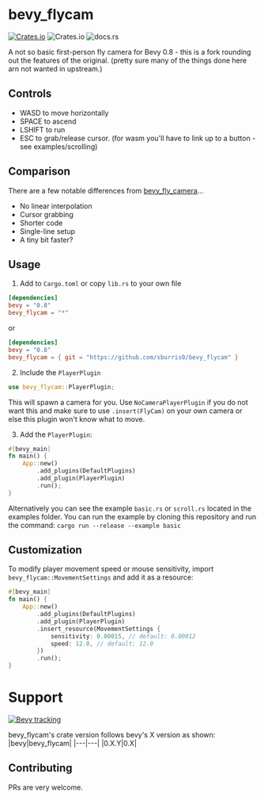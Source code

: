 # bevy_flycam
[![Crates.io](https://img.shields.io/crates/v/bevy_flycam)](https://crates.io/crates/bevy_flycam)
![Crates.io](https://img.shields.io/crates/l/bevy_flycam)
![docs.rs](https://img.shields.io/docsrs/bevy_flycam)


A not so basic first-person fly camera for Bevy 0.8 - this is a fork rounding out the features of the original.
(pretty sure many of the things done here arn not wanted in upstream.)

## Controls
* WASD to move horizontally
* SPACE to ascend
* LSHIFT to run
* ESC to grab/release cursor. (for wasm you'll have to link up to a button - see examples/scrolling)

## Comparison
There are a few notable differences from [bevy_fly_camera](https://github.com/mcpar-land/bevy_fly_camera)...

* No linear interpolation
* Cursor grabbing
* Shorter code
* Single-line setup
* A tiny bit faster?

## Usage
1. Add to `Cargo.toml` or copy `lib.rs` to your own file
```toml
[dependencies]
bevy = "0.8"
bevy_flycam = "*"
```

or

```toml
[dependencies]
bevy = "0.8"
bevy_flycam = { git = "https://github.com/sburris0/bevy_flycam" }
```

2. Include the `PlayerPlugin`
```rust
use bevy_flycam::PlayerPlugin;
```
This will spawn a camera for you. 
Use `NoCameraPlayerPlugin` if you do not want this and make sure to use `.insert(FlyCam)` on your own camera or else this plugin won't know what to move.

3. Add the `PlayerPlugin`:
```rust
#[bevy_main]
fn main() {
    App::new()
        .add_plugins(DefaultPlugins)
        .add_plugin(PlayerPlugin)
        .run();
}
```

Alternatively you can see the example `basic.rs` or `scroll.rs` located in the examples folder.
You can run the example by cloning this repository and run the command: `cargo run --release --example basic`

## Customization
To modify player movement speed or mouse sensitivity, import `bevy_flycam::MovementSettings` and add it as a resource:
```Rust
#[bevy_main]
fn main() {
    App::new()
        .add_plugins(DefaultPlugins)
        .add_plugin(PlayerPlugin)
        .insert_resource(MovementSettings {
            sensitivity: 0.00015, // default: 0.00012
            speed: 12.0, // default: 12.0
        })
        .run();
}
```

# Support
[![Bevy tracking](https://img.shields.io/badge/Bevy%20tracking-released%20version-lightblue)](https://github.com/bevyengine/bevy/blob/main/docs/plugins_guidelines.md#main-branch-tracking)

bevy_flycam's crate version follows bevy's X version as shown:
|bevy|bevy_flycam|
|---|---|
|0.X.Y|0.X|

## Contributing
PRs are very welcome.

